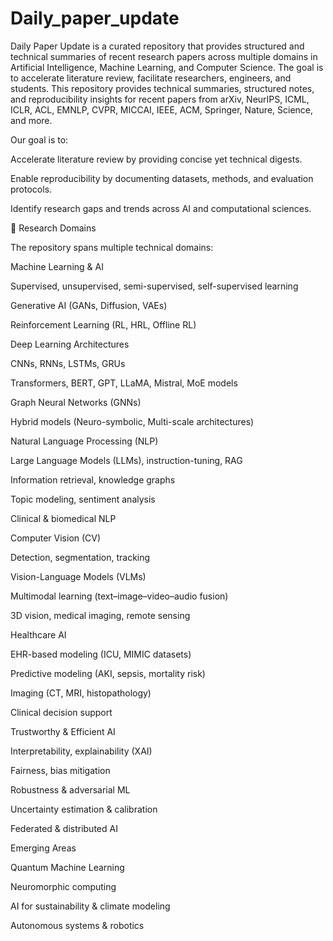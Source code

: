 # Daily_paper_update
Daily Paper Update is a curated repository that provides structured and technical summaries of recent research papers across multiple domains in Artificial Intelligence, Machine Learning, and Computer Science. The goal is to accelerate literature review, facilitate researchers, engineers, and students.
This repository provides technical summaries, structured notes, and reproducibility insights for recent papers from arXiv, NeurIPS, ICML, ICLR, ACL, EMNLP, CVPR, MICCAI, IEEE, ACM, Springer, Nature, Science, and more.

Our goal is to:

Accelerate literature review by providing concise yet technical digests.

Enable reproducibility by documenting datasets, methods, and evaluation protocols.

Identify research gaps and trends across AI and computational sciences.

🧠 Research Domains

The repository spans multiple technical domains:

Machine Learning & AI

Supervised, unsupervised, semi-supervised, self-supervised learning

Generative AI (GANs, Diffusion, VAEs)

Reinforcement Learning (RL, HRL, Offline RL)

Deep Learning Architectures

CNNs, RNNs, LSTMs, GRUs

Transformers, BERT, GPT, LLaMA, Mistral, MoE models

Graph Neural Networks (GNNs)

Hybrid models (Neuro-symbolic, Multi-scale architectures)

Natural Language Processing (NLP)

Large Language Models (LLMs), instruction-tuning, RAG

Information retrieval, knowledge graphs

Topic modeling, sentiment analysis

Clinical & biomedical NLP

Computer Vision (CV)

Detection, segmentation, tracking

Vision-Language Models (VLMs)

Multimodal learning (text–image–video–audio fusion)

3D vision, medical imaging, remote sensing

Healthcare AI

EHR-based modeling (ICU, MIMIC datasets)

Predictive modeling (AKI, sepsis, mortality risk)

Imaging (CT, MRI, histopathology)

Clinical decision support

Trustworthy & Efficient AI

Interpretability, explainability (XAI)

Fairness, bias mitigation

Robustness & adversarial ML

Uncertainty estimation & calibration

Federated & distributed AI

Emerging Areas

Quantum Machine Learning

Neuromorphic computing

AI for sustainability & climate modeling

Autonomous systems & robotics
